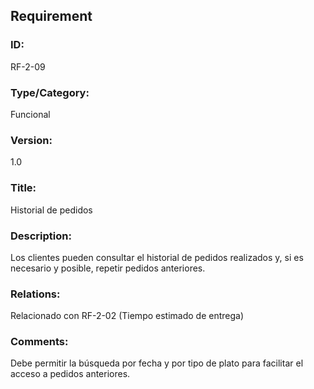 ## Requirement

### ID:
RF-2-09

### Type/Category:
Funcional

### Version:
1.0

### Title:
Historial de pedidos

### Description:
Los clientes pueden consultar el historial de pedidos realizados y, si es necesario y posible, repetir pedidos anteriores.

### Relations:
Relacionado con RF-2-02 (Tiempo estimado de entrega)

### Comments:
Debe permitir la búsqueda por fecha y por tipo de plato para facilitar el acceso a pedidos anteriores.
